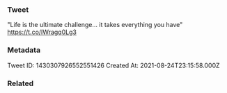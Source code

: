 ### Tweet
"Life is the ultimate challenge... it takes everything you have" https://t.co/IWragq0Lg3

### Metadata
Tweet ID: 1430307926552551426
Created At: 2021-08-24T23:15:58.000Z

### Related

